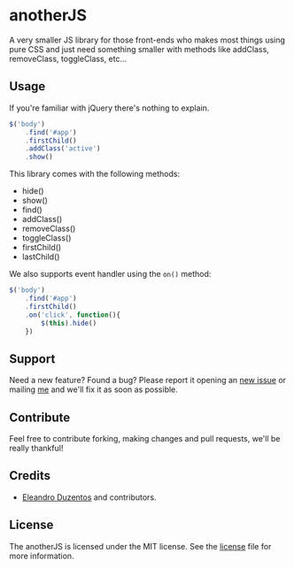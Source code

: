 # anotherJS

A very smaller JS library for those front-ends who makes most things using pure CSS and just need something smaller with methods like addClass, removeClass, toggleClass, etc...

## Usage

If you're familiar with jQuery there's nothing to explain.

```javascript
$('body')
    .find('#app')
    .firstChild()
    .addClass('active')
    .show()
```

This library comes with the following methods:

- hide()
- show()
- find()
- addClass()
- removeClass()
- toggleClass()
- firstChild()
- lastChild()

We also supports event handler using the `on()` method:

```javascript
$('body')
    .find('#app')
    .firstChild()
    .on('click', function(){
        $(this).hide()
    })
```

## Support

Need a new feature? Found a bug? Please report it opening an [new issue](https://github.com/e200/anotherJS/issues/new) or mailing [me](mailto://eleandro@inbox.ru) and we'll fix it as soon as possible.

## Contribute

Feel free to contribute forking, making changes and pull requests, we'll be really thankful!

## Credits

- [Eleandro Duzentos](https://e200.github.io) and contributors.

## License

The anotherJS is licensed under the MIT license. See the [license](https://github.com/e200/anotherJS/blob/master/license.md) file for more information.
